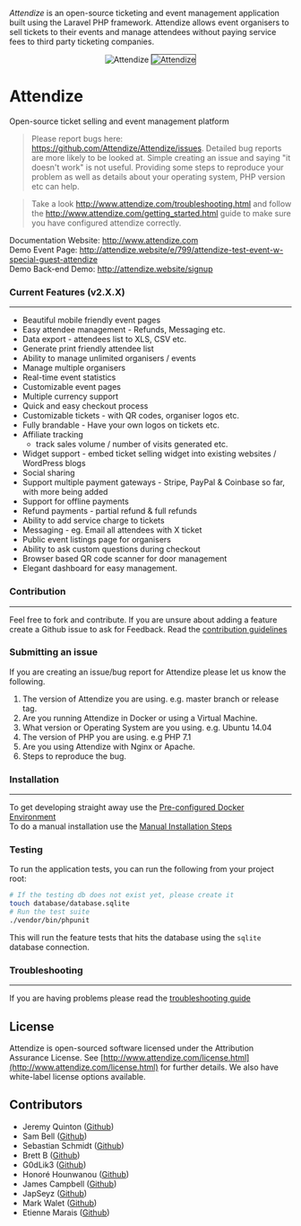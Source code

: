 *Attendize* is an open-source ticketing and event management application built using the Laravel PHP framework. Attendize allows event organisers to sell tickets to their events and manage attendees without paying service fees to third party ticketing companies.

<p align="center">
  <img src="http://attendize.website/assets/images/logo-dark.svg" alt="Attendize"/>
  <img style='border: 1px solid #444;' src="https://www.attendize.com/images/screenshots/screen1.PNG" alt="Attendize"/>
</p>

<h1>Attendize</h1>
<p>
Open-source ticket selling and event management platform
</p>


> Please report bugs here: https://github.com/Attendize/Attendize/issues. Detailed bug reports are more likely to be looked at. Simple creating an issue and saying "it doesn't work" is not useful. Providing some steps to reproduce your problem as well as details about your operating system, PHP version etc can help. <br />

> Take a look http://www.attendize.com/troubleshooting.html and follow the http://www.attendize.com/getting_started.html guide to make sure you have configured attendize correctly.  

Documentation Website: http://www.attendize.com<br />
Demo Event Page: http://attendize.website/e/799/attendize-test-event-w-special-guest-attendize<br />
Demo Back-end Demo: http://attendize.website/signup<br />

### Current Features (v2.X.X)
---
 - Beautiful mobile friendly event pages
 - Easy attendee management - Refunds, Messaging etc.
 - Data export - attendees list to XLS, CSV etc.
 - Generate print friendly attendee list
 - Ability to manage unlimited organisers / events
 - Manage multiple organisers 
 - Real-time event statistics
 - Customizable event pages
 - Multiple currency support
 - Quick and easy checkout process
 - Customizable tickets - with QR codes, organiser logos etc.
 - Fully brandable - Have your own logos on tickets etc.
 - Affiliate tracking
    - track sales volume / number of visits generated etc.
 - Widget support - embed ticket selling widget into existing websites / WordPress blogs
 - Social sharing 
 - Support multiple payment gateways - Stripe, PayPal & Coinbase so far, with more being added
 - Support for offline payments
 - Refund payments - partial refund & full refunds
 - Ability to add service charge to tickets
 - Messaging - eg. Email all attendees with X ticket
 - Public event listings page for organisers
 - Ability to ask custom questions during checkout
 - Browser based QR code scanner for door management
 - Elegant dashboard for easy management.
### Contribution
---
Feel free to fork and contribute. If you are unsure about adding a feature create a Github issue to ask for Feedback. Read the [contribution guidelines](http://www.attendize.com/contributions.html)

### Submitting an issue
If you are creating an issue/bug report for Attendize please let us know the following.
1. The version of Attendize you are using. e.g. master branch or release tag.
2. Are you running Attendize in Docker or using a Virtual Machine.
3. What version or Operating System are you using. e.g. Ubuntu 14.04
4. The version of PHP you are using. e.g PHP 7.1
5. Are you using Attendize with Nginx or Apache.
6. Steps to reproduce the bug.

### Installation
---
To get developing straight away use the [Pre-configured Docker Environment](http://www.attendize.com/getting_started.html#running-attendize-in-docker-for-development)<br />
To do a manual installation use the [Manual Installation Steps](http://www.attendize.com/getting_started.html#manual-installation)

### Testing

To run the application tests, you can run the following from your project root:

```sh
# If the testing db does not exist yet, please create it
touch database/database.sqlite
# Run the test suite
./vendor/bin/phpunit
```

This will run the feature tests that hits the database using the `sqlite` database connection.

### Troubleshooting
---
If you are having problems please read the [troubleshooting guide](http://www.attendize.com/troubleshooting.html) 

License
---

Attendize is open-sourced software licensed under the Attribution Assurance License. See [http://www.attendize.com/license.html](http://www.attendize.com/license.html) for further details. We also have white-label license options available.

Contributors
---
* Jeremy Quinton ([Github](https://github.com/jeremyquinton))
* Sam Bell ([Github](https://github.com/samdb))
* Sebastian Schmidt ([Github](https://github.com/publicarray))
* Brett B ([Github](https://github.com/bretto36))
* G0dLik3 ([Github](https://github.com/G0dLik3))
* Honoré Hounwanou ([Github](http://github.com/mercuryseries))
* James Campbell ([Github](https://github.com/jncampbell))
* JapSeyz ([Github](https://github.com/JapSeyz))
* Mark Walet ([Github](https://github.com/markwalet))
* Etienne Marais ([Github](https://github.com/etiennemarais))
